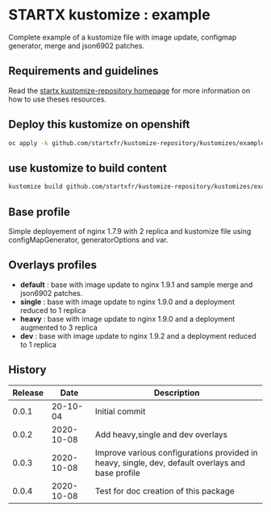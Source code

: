 # STARTX kustomize : example

Complete example of a kustomize file with image update, configmap generator, merge and json6902 patches.

## Requirements and guidelines

Read the [startx kustomize-repository homepage](https://startxfr.github.io/kustomize-repository) for
more information on how to use theses resources.

## Deploy this kustomize on openshift

```bash
oc apply -k github.com/startxfr/kustomize-repository/kustomizes/example
```

## use kustomize to build content

```bash
kustomize build github.com/startxfr/kustomize-repository/kustomizes/example
```

## Base profile

Simple deployement of nginx 1.7.9 with 2 replica and kustomize file using configMapGenerator, generatorOptions and var.

## Overlays profiles

- **default** : base with image update to nginx 1.9.1 and sample merge and json6902 patches.
- **single** : base with image update to nginx 1.9.0 and a deployment reduced to 1 replica
- **heavy** :  base with image update to nginx 1.9.0 and a deployment augmented to 3 replica
- **dev** : base with image update to nginx 1.9.2 and a deployment reduced to 1 replica

## History

| Release | Date       | Description
| ------- | ---------- | ---------------------------------
| 0.0.1   | 20-10-04   | Initial commit
| 0.0.2   | 2020-10-08 | Add heavy,single and dev overlays
| 0.0.3   | 2020-10-08 | Improve various configurations provided in heavy, single, dev, default overlays and base profile
| 0.0.4   | 2020-10-08 | Test for doc creation of this package
